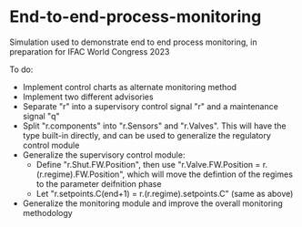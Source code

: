 # End-to-end-process-monitoring
Simulation used to demonstrate end to end process monitoring, in preparation for IFAC World Congress 2023

To do:
* Implement control charts as alternate monitoring method
* Implement two different advisories
* Separate "r" into a supervisory control signal "r" and a maintenance signal "q"
* Split "r.components" into "r.Sensors" and "r.Valves". This will have the type built-in directly, and can be used to generalize the regulatory control module
* Generalize the supervisory control module:
  * Define "r.Shut.FW.Position", then use "r.Valve.FW.Position = r.(r.regime).FW.Position", which will move the defintion of the regimes to the parameter deifnition phase
  * Let "r.setpoints.C(end+1) = r.(r.regime).setpoints.C" (same as above)
* Generalize the monitoring module and improve the overall monitoring methodology
